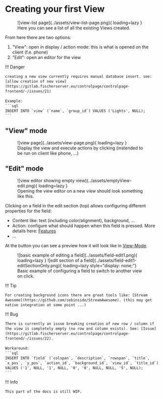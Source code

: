 # Creating your first View

<figure markdown>
  ![view-list page](../assets/view-list-page.png){ loading=lazy }
  <figcaption>Here you can see a list of all the existing Views created.</figcaption>
</figure>

From here there are two options:

1. "View": open in display / action mode: this is what is opened on the client (f.e. phone)
2. "Edit": open an editor for the view

!!! Danger

    creating a new view currently requires manual database insert. see: [allow creation of new view](https://gitlab.fischerserver.eu/controlpage/controlpage-frontend/-/issues/21)

    Example:
    ```sql
    INSERT INTO `view` (`name`, `group_id`) VALUES ('Lights', NULL);
    ```

## "View" mode

<figure markdown>
  ![view page](../assets/view-page.png){ loading=lazy }
  <figcaption>Display the view and execute actions by clicking (instended to be run on client like phone, ...)</figcaption>
</figure>

## "Edit" mode

<figure markdown>
  ![view editor showing empty view](../assets/emptyView-edit.png){ loading=lazy }
  <figcaption>Opening the view editor on a new view should look something like this.</figcaption>
</figure>

Clicking on a field in the edit section (top) allows configuring different properties for the field:

  - Content like: text (including color/alignment), background, ...
  - Action: configure what should happen when this field is pressed. More details here: [Features](features.md#actions)
  - ...

At the button you can see a preview how it will look like in [View-Mode](#view-mode).

<figure markdown>
  ![basic example of editing a field](../assets/field-edit1.png){ loading=lazy }
  ![edit section of a field](../assets/field-edit1-editSectionOnly.png){ loading=lazy style="display: none;"}
  <figcaption>Basic example of configuring a field to switch to another view on click.</figcaption>
</figure>

!!! Tip  

    For creating background icons there are great tools like: [Stream Awesome](https://github.com/sebinside/StreamAwesome). (this may get native integration at some point ...)

!!! Bug

    There is currently an issue breaking creation of new row / column if the view is completely empty (no row and column exists). See: [Issue](https://gitlab.fischerserver.eu/controlpage/controlpage-frontend/-/issues/22).

    Workaround:
    ```sql
    INSERT INTO `field` (`colspan`, `description`, `rowspan`, `title`, `x_pos`, `y_pos`, `action_id`, `background_id`, `view_id`, `title_id`) VALUES ('1', NULL, '1', NULL, '0', '0', NULL, NULL, '5', NULL);
    ```

!!! Info

    This part of the docs is still WIP.
